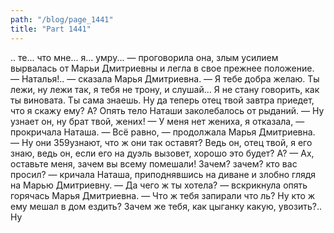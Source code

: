 ```yaml
---
path: "/blog/page_1441"
title: "Part 1441"
---
```


.. те... что мне... я... умру... — проговорила она, злым усилием вырвалась от Марьи Дмитриевны и легла в свое прежнее положение.
— Наталья!.. — сказала Марья Дмитриевна. — Я тебе добра желаю. Ты лежи, ну лежи так, я тебя не трону, и слушай... Я не стану говорить, как ты виновата. Ты сама знаешь. Ну да теперь отец твой завтра приедет, что я скажу ему? А?
Опять тело Наташи заколебалось от рыданий.
— Ну узнает он, ну брат твой, жених!
— У меня нет жениха, я отказала, — прокричала Наташа.
— Всё равно, — продолжала Марья Дмитриевна. — Ну они 359узнают, что ж они так оставят? Ведь он, отец твой, я его знаю, ведь он, если его на дуэль вызовет, хорошо это будет? А?
— Ах, оставьте меня, зачем вы всему помешали! Зачем? зачем? кто вас просил? — кричала Наташа, приподнявшись на диване и злобно глядя на Марью Дмитриевну.
— Да чего ж ты хотела? — вскрикнула опять горячась Марья Дмитриевна. — Что ж тебя запирали что ль? Ну кто ж ему мешал в дом ездить? Зачем же тебя, как цыганку какую, увозить?.. Ну 
